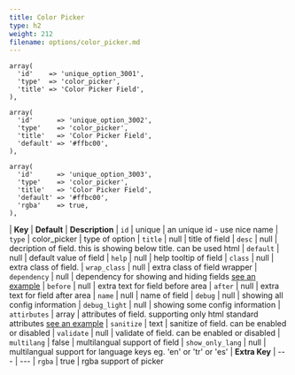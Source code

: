 ```yaml
---
title: Color Picker
type: h2
weight: 212
filename: options/color_picker.md
---
```


```php?start_inline=1
array(
  'id'    => 'unique_option_3001',
  'type'  => 'color_picker',
  'title' => 'Color Picker Field',
),
```

```php?start_inline=1
array(
  'id'      => 'unique_option_3002',
  'type'    => 'color_picker',
  'title'   => 'Color Picker Field',
  'default' => '#ffbc00',
),
```

```php?start_inline=1
array(
  'id'      => 'unique_option_3003',
  'type'    => 'color_picker',
  'title'   => 'Color Picker Field',
  'default' => '#ffbc00',
  'rgba'    => true,
),
```

| **Key**          | **Default**  | **Description**
| `id`             | unique       | an unique id - use nice name
| `type`           | color_picker | type of option
| `title`          | null         | title of field
| `desc`           | null         | decription of field. this is showing below title. can be used html
| `default`        | null         | default value of field
| `help`           | null         | help tooltip of field
| `class`          | null         | extra class of field.
| `wrap_class`     | null         | extra class of field wrapper
| `dependency`     | null         | dependency for showing and hiding fields [see an example](#how-to-use-dependency)
| `before`         | null         | extra text for field before area
| `after`          | null         | extra text for field after area
| `name`           | null         | name of field
| `debug`          | null        | showing all config information
| `debug_light`    | null        | showing some config information
| `attirbutes`     | array        | attributes of field. supporting only html standard attributes [see an example](#how-to-use-attributes)
| `sanitize`       | text         | sanitize of field. can be enabled or disabled
| `validate`       | null         | validate of field. can be enabled or disabled
| `multilang`      | false        | multilangual support of field
| `show_only_lang` | null         | multilangual support for language keys eg. 'en' or 'tr' or 'es'
| **Extra Key**    | ---          | ---
| `rgba`           | true         |  rgba support of picker
